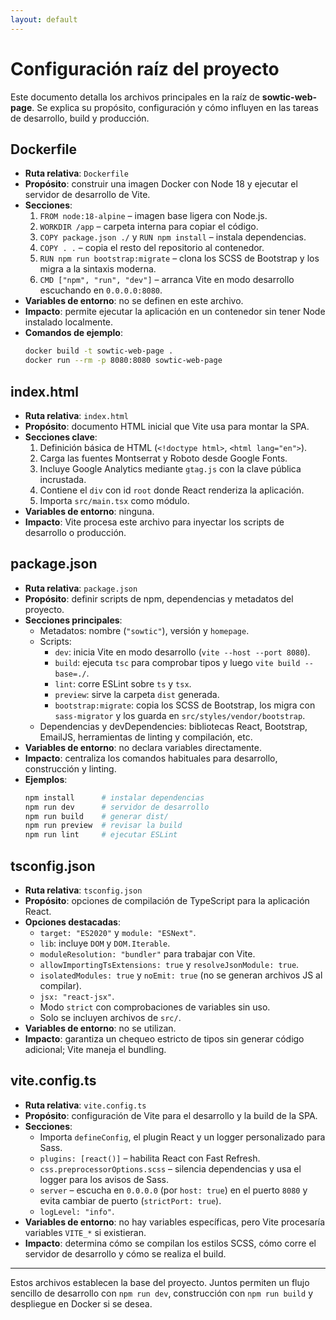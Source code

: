 ```yaml
---
layout: default
---
```


# Configuración raíz del proyecto

Este documento detalla los archivos principales en la raíz de **sowtic-web-page**. Se explica su propósito, configuración y cómo influyen en las tareas de desarrollo, build y producción.

## Dockerfile
- **Ruta relativa**: `Dockerfile`
- **Propósito**: construir una imagen Docker con Node 18 y ejecutar el servidor de desarrollo de Vite.
- **Secciones**:
  1. `FROM node:18-alpine` – imagen base ligera con Node.js.
  2. `WORKDIR /app` – carpeta interna para copiar el código.
  3. `COPY package.json ./` y `RUN npm install` – instala dependencias.
  4. `COPY . .` – copia el resto del repositorio al contenedor.
  5. `RUN npm run bootstrap:migrate` – clona los SCSS de Bootstrap y los migra a la sintaxis moderna.
  6. `CMD ["npm", "run", "dev"]` – arranca Vite en modo desarrollo escuchando en `0.0.0.0:8080`.
- **Variables de entorno**: no se definen en este archivo.
- **Impacto**: permite ejecutar la aplicación en un contenedor sin tener Node instalado localmente.
- **Comandos de ejemplo**:
  ```bash
  docker build -t sowtic-web-page .
  docker run --rm -p 8080:8080 sowtic-web-page
  ```

## index.html
- **Ruta relativa**: `index.html`
- **Propósito**: documento HTML inicial que Vite usa para montar la SPA.
- **Secciones clave**:
  1. Definición básica de HTML (`<!doctype html>`, `<html lang="en">`).
  2. Carga las fuentes Montserrat y Roboto desde Google Fonts.
  3. Incluye Google Analytics mediante `gtag.js` con la clave pública incrustada.
  4. Contiene el `div` con id `root` donde React renderiza la aplicación.
  5. Importa `src/main.tsx` como módulo.
- **Variables de entorno**: ninguna.
- **Impacto**: Vite procesa este archivo para inyectar los scripts de desarrollo o producción.

## package.json
- **Ruta relativa**: `package.json`
- **Propósito**: definir scripts de npm, dependencias y metadatos del proyecto.
- **Secciones principales**:
  - Metadatos: nombre (`"sowtic"`), versión y `homepage`.
  - Scripts:
    - `dev`: inicia Vite en modo desarrollo (`vite --host --port 8080`).
    - `build`: ejecuta `tsc` para comprobar tipos y luego `vite build --base=./`.
    - `lint`: corre ESLint sobre `ts` y `tsx`.
    - `preview`: sirve la carpeta `dist` generada.
    - `bootstrap:migrate`: copia los SCSS de Bootstrap, los migra con `sass-migrator` y los guarda en `src/styles/vendor/bootstrap`.
  - Dependencias y devDependencies: bibliotecas React, Bootstrap, EmailJS, herramientas de linting y compilación, etc.
- **Variables de entorno**: no declara variables directamente.
- **Impacto**: centraliza los comandos habituales para desarrollo, construcción y linting.
- **Ejemplos**:
  ```bash
  npm install      # instalar dependencias
  npm run dev      # servidor de desarrollo
  npm run build    # generar dist/
  npm run preview  # revisar la build
  npm run lint     # ejecutar ESLint
  ```

## tsconfig.json
- **Ruta relativa**: `tsconfig.json`
- **Propósito**: opciones de compilación de TypeScript para la aplicación React.
- **Opciones destacadas**:
  - `target: "ES2020"` y `module: "ESNext"`.
  - `lib`: incluye `DOM` y `DOM.Iterable`.
  - `moduleResolution: "bundler"` para trabajar con Vite.
  - `allowImportingTsExtensions: true` y `resolveJsonModule: true`.
  - `isolatedModules: true` y `noEmit: true` (no se generan archivos JS al compilar).
  - `jsx: "react-jsx"`.
  - Modo `strict` con comprobaciones de variables sin uso.
  - Solo se incluyen archivos de `src/`.
- **Variables de entorno**: no se utilizan.
- **Impacto**: garantiza un chequeo estricto de tipos sin generar código adicional; Vite maneja el bundling.

## vite.config.ts
- **Ruta relativa**: `vite.config.ts`
- **Propósito**: configuración de Vite para el desarrollo y la build de la SPA.
- **Secciones**:
  - Importa `defineConfig`, el plugin React y un logger personalizado para Sass.
  - `plugins: [react()]` – habilita React con Fast Refresh.
  - `css.preprocessorOptions.scss` – silencia dependencias y usa el logger para los avisos de Sass.
  - `server` – escucha en `0.0.0.0` (por `host: true`) en el puerto `8080` y evita cambiar de puerto (`strictPort: true`).
  - `logLevel: "info"`.
- **Variables de entorno**: no hay variables específicas, pero Vite procesaría variables `VITE_*` si existieran.
- **Impacto**: determina cómo se compilan los estilos SCSS, cómo corre el servidor de desarrollo y cómo se realiza el build.

---

Estos archivos establecen la base del proyecto. Juntos permiten un flujo sencillo de desarrollo con `npm run dev`, construcción con `npm run build` y despliegue en Docker si se desea.
